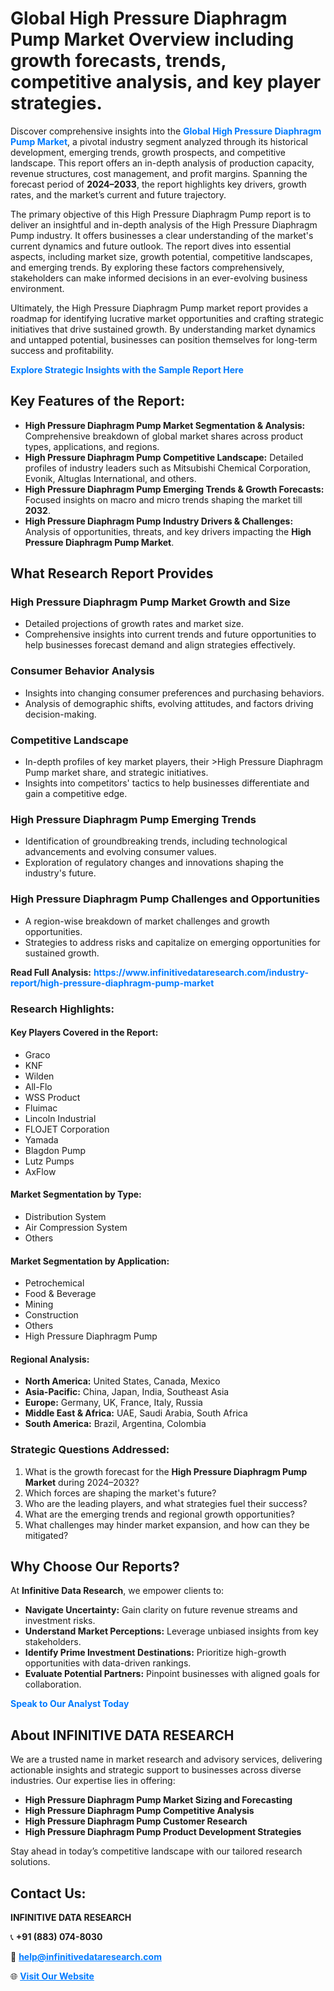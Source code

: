 <h1>Global High Pressure Diaphragm Pump Market Overview including growth forecasts, trends, competitive analysis, and key player strategies.</h1>
<p>
Discover comprehensive insights into the 
<a href="https://www.infinitivedataresearch.com/industry-report/high-pressure-diaphragm-pump-market" rel="dofollow" style="color: #007BFF; text-decoration: none;"><strong>Global High Pressure Diaphragm Pump Market</strong></a>, a pivotal industry segment analyzed through its historical development, emerging trends, growth prospects, and competitive landscape. This report offers an in-depth analysis of production capacity, revenue structures, cost management, and profit margins. Spanning the forecast period of <strong>2024–2033</strong>, the report highlights key drivers, growth rates, and the market’s current and future trajectory.
</p>
<p>
The primary objective of this High Pressure Diaphragm Pump report is to deliver an insightful and in-depth analysis of the High Pressure Diaphragm Pump industry. It offers businesses a clear understanding of the market's current dynamics and future outlook. The report dives into essential aspects, including market size, growth potential, competitive landscapes, and emerging trends. By exploring these factors comprehensively, stakeholders can make informed decisions in an ever-evolving business environment.
</p>
<p>
Ultimately, the High Pressure Diaphragm Pump market report provides a roadmap for identifying lucrative market opportunities and crafting strategic initiatives that drive sustained growth. By understanding market dynamics and untapped potential, businesses can position themselves for long-term success and profitability.
</p>
<p>
<a href="https://www.infinitivedataresearch.com/request-sample/reportId=112205" style="color: #007BFF; text-decoration: none;"><strong>Explore Strategic Insights with the Sample Report Here</strong></a>
</p>

<h2>Key Features of the Report:</h2>
<ul>
<li><strong>High Pressure Diaphragm Pump Market Segmentation & Analysis:</strong> Comprehensive breakdown of global market shares across product types, applications, and regions.</li>
<li><strong>High Pressure Diaphragm Pump Competitive Landscape:</strong> Detailed profiles of industry leaders such as Mitsubishi Chemical Corporation, Evonik, Altuglas International, and others.</li>
<li><strong>High Pressure Diaphragm Pump Emerging Trends & Growth Forecasts:</strong> Focused insights on macro and micro trends shaping the market till <strong>2032</strong>.</li>
<li><strong>High Pressure Diaphragm Pump Industry Drivers & Challenges:</strong> Analysis of opportunities, threats, and key drivers impacting the <strong>High Pressure Diaphragm Pump Market</strong>.</li>
</ul>

<h2>What Research Report Provides</h2>
<h3>High Pressure Diaphragm Pump Market Growth and Size</h3>
<ul>
<li>Detailed projections of growth rates and market size.</li>
<li>Comprehensive insights into current trends and future opportunities to help businesses forecast demand and align strategies effectively.</li>
</ul>

<h3>Consumer Behavior Analysis</h3>
<ul>
<li>Insights into changing consumer preferences and purchasing behaviors.</li>
<li>Analysis of demographic shifts, evolving attitudes, and factors driving decision-making.</li>
</ul>

<h3>Competitive Landscape</h3>
<ul>
<li>In-depth profiles of key market players, their >High Pressure Diaphragm Pump market share, and strategic initiatives.</li>
<li>Insights into competitors' tactics to help businesses differentiate and gain a competitive edge.</li>
</ul>

<h3>High Pressure Diaphragm Pump Emerging Trends</h3>
<ul>
<li>Identification of groundbreaking trends, including technological advancements and evolving consumer values.</li>
<li>Exploration of regulatory changes and innovations shaping the industry's future.</li>
</ul>

<h3>High Pressure Diaphragm Pump Challenges and Opportunities</h3>
<ul>
<li>A region-wise breakdown of market challenges and growth opportunities.</li>
<li>Strategies to address risks and capitalize on emerging opportunities for sustained growth.</li>
</ul>
<p><strong>Read Full Analysis:</strong> <a href="https://www.infinitivedataresearch.com/industry-report/high-pressure-diaphragm-pump-market" rel="dofollow" style="color: #007BFF; text-decoration: none;"><strong>https://www.infinitivedataresearch.com/industry-report/high-pressure-diaphragm-pump-market</strong></a></p>
<h3>Research Highlights:</h3>
<h4>Key Players Covered in the Report:</h4>
<ul><li>Graco</li><li>KNF</li><li>Wilden</li><li>All-Flo</li><li>WSS Product</li><li>Fluimac</li><li>Lincoln Industrial</li><li>FLOJET Corporation</li><li>Yamada</li><li>Blagdon Pump</li><li>Lutz Pumps</li><li>AxFlow</li></ul>
<h4>Market Segmentation by Type:</h4>
<ul><li>Distribution System</li><li>Air Compression System</li><li>Others</li></ul>
<h4>Market Segmentation by Application:</h4>
<ul><li>Petrochemical</li><li>Food &amp; Beverage</li><li>Mining</li><li>Construction</li><li>Others</li><li>High Pressure Diaphragm Pump</li></ul>

<h4>Regional Analysis:</h4>
<ul>
<li><strong>North America:</strong> United States, Canada, Mexico</li>
<li><strong>Asia-Pacific:</strong> China, Japan, India, Southeast Asia</li>
<li><strong>Europe:</strong> Germany, UK, France, Italy, Russia</li>
<li><strong>Middle East & Africa:</strong> UAE, Saudi Arabia, South Africa</li>
<li><strong>South America:</strong> Brazil, Argentina, Colombia</li>
</ul>

<h3>Strategic Questions Addressed:</h3>
<ol>
<li>What is the growth forecast for the <strong>High Pressure Diaphragm Pump Market</strong> during 2024–2032?</li>
<li>Which forces are shaping the market's future?</li>
<li>Who are the leading players, and what strategies fuel their success?</li>
<li>What are the emerging trends and regional growth opportunities?</li>
<li>What challenges may hinder market expansion, and how can they be mitigated?</li>
</ol>

<h2>Why Choose Our Reports?</h2>
<p>At <strong>Infinitive Data Research</strong>, we empower clients to:</p>
<ul>
<li><strong>Navigate Uncertainty:</strong> Gain clarity on future revenue streams and investment risks.</li>
<li><strong>Understand Market Perceptions:</strong> Leverage unbiased insights from key stakeholders.</li>
<li><strong>Identify Prime Investment Destinations:</strong> Prioritize high-growth opportunities with data-driven rankings.</li>
<li><strong>Evaluate Potential Partners:</strong> Pinpoint businesses with aligned goals for collaboration.</li>
</ul>
<p><a href="https://www.infinitivedataresearch.com/industry-report/high-pressure-diaphragm-pump-market" rel="dofollow" style="color: #007BFF; text-decoration: none;"><strong>Speak to Our Analyst Today</strong></a></p>

<h2>About INFINITIVE DATA RESEARCH</h2>
<p>We are a trusted name in market research and advisory services, delivering actionable insights and strategic support to businesses across diverse industries. Our expertise lies in offering:</p>
<ul>
<li><strong>High Pressure Diaphragm Pump Market Sizing and Forecasting</strong></li>
<li><strong>High Pressure Diaphragm Pump Competitive Analysis</strong></li>
<li><strong>High Pressure Diaphragm Pump Customer Research</strong></li>
<li><strong>High Pressure Diaphragm Pump Product Development Strategies</strong></li>
</ul>
<p>Stay ahead in today’s competitive landscape with our tailored research solutions.</p>

<h2>Contact Us:</h2>
<p><strong>INFINITIVE DATA RESEARCH</strong></p>
<p>📞 <strong>+91 (883) 074-8030</strong></p>
<p>📧 <strong><a href="mailto:help@infinitivedataresearch.com" style="color: #007BFF;">help@infinitivedataresearch.com</a></strong></p>
<p>🌐 <strong><a href="https://www.infinitivedataresearch.com" rel="dofollow" style="color: #007BFF;">Visit Our Website</a></strong></p>